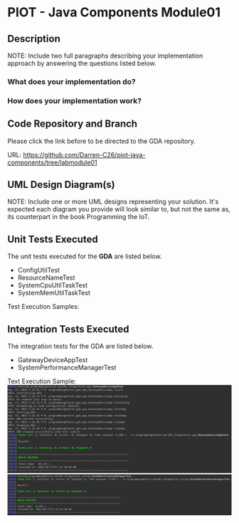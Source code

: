 
# PIOT - Java Components Module01

## Description
NOTE: Include two full paragraphs describing your implementation approach by answering the questions listed below.

### What does your implementation do?


### How does your implementation work?

## Code Repository and Branch
Please click the link before to be directed to the GDA repository.

URL: https://github.com/Darren-C26/piot-java-components/tree/labmodule01

## UML Design Diagram(s)
NOTE: Include one or more UML designs representing your solution. It's expected each diagram you provide will look similar to, but not the same as, its counterpart in the book Programming the IoT.

## Unit Tests Executed
The unit tests executed for the <b>GDA</b> are listed below.
 - ConfigUtilTest
 - ResourceNameTest
 - SystemCpuUtilTaskTest
 - SystemMemUtilTaskTest

Test Execution Samples:


## Integration Tests Executed
The integration tests for the GDA are listed below.
 - GatewayDeviceAppTest
 - SystemPerformanceManagerTest

Text Execution Sample:
![GatewayDeviceAppTest](image.png)
![SystemPerformanceManagerTest](image-1.png)